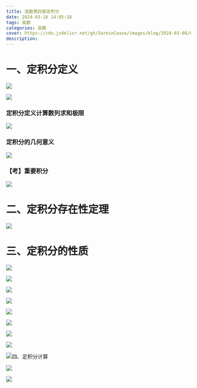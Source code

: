 ```yaml
---
title: 高数第四章定积分
date: 2024-03-16 14:05:18
tags: 高数
categories: 高数
cover: https://cdn.jsdelivr.net/gh/SereinCease/images/blog/2024-03-08/QQ%E5%9B%BE%E7%89%8720240308211706-fb2833.jpg
description:
---
```


# 一、定积分定义

![](https://cdn.jsdelivr.net/gh/SereinCease/images/blog/2024-03-16/20240316143118-9bcc65.png)

![](https://cdn.jsdelivr.net/gh/SereinCease/images/blog/2024-03-17/20240317102212-bc8ef8.png)

### 定积分定义计算数列求和极限

![](https://cdn.jsdelivr.net/gh/SereinCease/images/blog/2024-03-17/20240317105416-dc366a.png)

### 定积分的几何意义

![](https://cdn.jsdelivr.net/gh/SereinCease/images/blog/2024-03-16/20240316143325-ca872f.png)

### **【考】重要积分**

![](https://cdn.jsdelivr.net/gh/SereinCease/images/blog/2024-03-17/20240317102834-9a6b0f.png)

# 二、定积分存在性定理

![](https://cdn.jsdelivr.net/gh/SereinCease/images/blog/2024-03-17/20240317103427-8c4128.png)

# 三、定积分的性质

![](https://cdn.jsdelivr.net/gh/SereinCease/images/blog/2024-03-17/20240317103844-5a86b3.png)

![](https://cdn.jsdelivr.net/gh/SereinCease/images/blog/2024-03-21/20240321130701-9c5aee.png)

![](https://cdn.jsdelivr.net/gh/SereinCease/images/blog/2024-03-21/20240321130748-090054.png)

![](https://cdn.jsdelivr.net/gh/SereinCease/images/blog/2024-03-21/20240321133140-127072.png)

![](https://cdn.jsdelivr.net/gh/SereinCease/images/blog/2024-03-21/20240321173839-18b029.png)

![](https://cdn.jsdelivr.net/gh/SereinCease/images/blog/2024-03-22/20240322095633-c147da.png)

![](https://cdn.jsdelivr.net/gh/SereinCease/images/blog/2024-03-22/32c8df6ebf7318ae72032da9c3d2520-37c14f.jpg)

![](https://cdn.jsdelivr.net/gh/SereinCease/images/blog/2024-03-22/4f2ab58e1982873c206f16c16b0a09b-a211d2.jpg)

![](https://cdn.jsdelivr.net/gh/SereinCease/images/blog/2024-03-22/78e6762dc276bbf6dd1307498d35ad0-1b0098.jpg)四、定积分计算

![](https://cdn.jsdelivr.net/gh/SereinCease/images/blog/2024-03-21/20240321125139-6c9d93.png)

![](https://cdn.jsdelivr.net/gh/SereinCease/images/blog/2024-03-21/20240321125258-a2e9c6.png)



![]()

![]()

![]()
